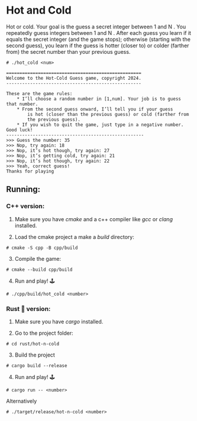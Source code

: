 # Hot and Cold

Hot or cold. Your goal is the guess a secret integer between 1 and N . You repeatedly
guess integers between 1 and N . After each guess you learn if it equals the secret integer (and
the game stops); otherwise (starting with the second guess), you learn if the guess is hotter
(closer to) or colder (farther from) the secret number than your previous guess.

```
# ./hot_cold <num>

===================================================
Welcome to the Hot-Cold Guess game, copyright 2024.
---------------------------------------------------

These are the game rules:
    * I’ll choose a random number in [1,num]. Your job is to guess that number.
    * From the second guess onward, I’ll tell you if your guess
        is hot (closer than the previous guess) or cold (farther from
        the previous guess).
    * If you wish to quit the game, just type in a negative number.
Good luck!
----------------------------------------------------
>>> Guess the number: 35
>>> Nop, try again: 18
>>> Nop, it’s hot though, try again: 27
>>> Nop, it’s getting cold, try again: 21
>>> Nop, it’s hot though, try again: 22
>>> Yeah, correct guess!
Thanks for playing
```

## Running:

### C++ version:

1. Make sure you have _cmake_ and a c++ compiler like _gcc_ or _clang_ installed.

2. Load the cmake project a make a _build_ directory:

```
# cmake -S cpp -B cpp/build
```

3. Compile the game:

```
# cmake --build cpp/build
```

4. Run and play! :joystick:

```
# ./cpp/build/hot_cold <number>
```

### Rust :crab: version:

1. Make sure you have _cargo_ installed.

2. Go to the project folder:

```
# cd rust/hot-n-cold
```

3. Build the project

```
# cargo build --release
```

4. Run and play! :joystick:

```
# cargo run -- <number>
```

Alternatively

```
# ./target/release/hot-n-cold <number>
```
